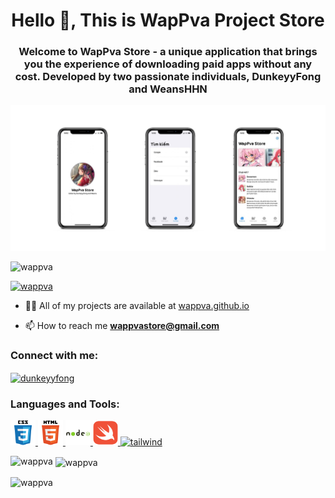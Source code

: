 <h1 align="center">Hello 👋, This is WapPva Project Store</h1>
<h3 align="center">Welcome to WapPva Store - a unique application that brings you the experience of downloading paid apps without any cost. Developed by two passionate individuals, DunkeyyFong and WeansHHN</h3>

<img alt="image" src="https://github.com/wappva/wappva/blob/main/z4649783107188_751d22d2ea90e722e0b07e728ff2162c.jpg" />

<p align="left"> <img src="https://komarev.com/ghpvc/?username=wappva&label=Profile%20views&color=0e75b6&style=flat" alt="wappva" /> </p>

<p align="left"> <a href="https://github.com/ryo-ma/github-profile-trophy"><img src="https://github-profile-trophy.vercel.app/?username=wappva" alt="wappva" /></a> </p>

- 👨‍💻 All of my projects are available at [wappva.github.io](wappva.github.io)

- 📫 How to reach me **wappvastore@gmail.com**

<h3 align="left">Connect with me:</h3>
<p align="left">
<a href="https://fb.com/dunkeyyfong" target="blank"><img align="center" src="https://raw.githubusercontent.com/rahuldkjain/github-profile-readme-generator/master/src/images/icons/Social/facebook.svg" alt="dunkeyyfong" height="30" width="40" /></a>
</p>

<h3 align="left">Languages and Tools:</h3>
<p align="left"> <a href="https://www.w3schools.com/css/" target="_blank" rel="noreferrer"> <img src="https://raw.githubusercontent.com/devicons/devicon/master/icons/css3/css3-original-wordmark.svg" alt="css3" width="40" height="40"/> </a> <a href="https://www.w3.org/html/" target="_blank" rel="noreferrer"> <img src="https://raw.githubusercontent.com/devicons/devicon/master/icons/html5/html5-original-wordmark.svg" alt="html5" width="40" height="40"/> </a> <a href="https://nodejs.org" target="_blank" rel="noreferrer"> <img src="https://raw.githubusercontent.com/devicons/devicon/master/icons/nodejs/nodejs-original-wordmark.svg" alt="nodejs" width="40" height="40"/> </a> <a href="https://developer.apple.com/swift/" target="_blank" rel="noreferrer"> <img src="https://raw.githubusercontent.com/devicons/devicon/master/icons/swift/swift-original.svg" alt="swift" width="40" height="40"/> </a> <a href="https://tailwindcss.com/" target="_blank" rel="noreferrer"> <img src="https://www.vectorlogo.zone/logos/tailwindcss/tailwindcss-icon.svg" alt="tailwind" width="40" height="40"/> </a> </p>

<p><img align="left" src="https://github-readme-stats.vercel.app/api/top-langs?username=wappva&show_icons=true&locale=en&layout=compact" alt="wappva" /></p>

<p>&nbsp;<img align="center" src="https://github-readme-stats.vercel.app/api?username=wappva&show_icons=true&locale=en" alt="wappva" /></p>

<p><img align="center" src="https://github-readme-streak-stats.herokuapp.com/?user=wappva&" alt="wappva" /></p>
